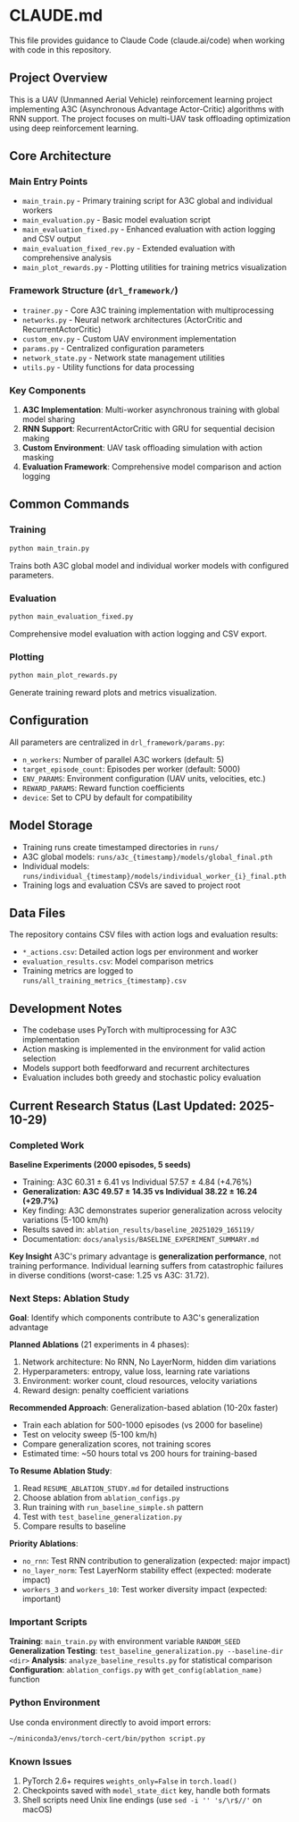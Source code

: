 # CLAUDE.md

This file provides guidance to Claude Code (claude.ai/code) when working with code in this repository.

## Project Overview

This is a UAV (Unmanned Aerial Vehicle) reinforcement learning project implementing A3C (Asynchronous Advantage Actor-Critic) algorithms with RNN support. The project focuses on multi-UAV task offloading optimization using deep reinforcement learning.

## Core Architecture

### Main Entry Points
- `main_train.py` - Primary training script for A3C global and individual workers
- `main_evaluation.py` - Basic model evaluation script
- `main_evaluation_fixed.py` - Enhanced evaluation with action logging and CSV output
- `main_evaluation_fixed_rev.py` - Extended evaluation with comprehensive analysis
- `main_plot_rewards.py` - Plotting utilities for training metrics visualization

### Framework Structure (`drl_framework/`)
- `trainer.py` - Core A3C training implementation with multiprocessing
- `networks.py` - Neural network architectures (ActorCritic and RecurrentActorCritic)
- `custom_env.py` - Custom UAV environment implementation
- `params.py` - Centralized configuration parameters
- `network_state.py` - Network state management utilities
- `utils.py` - Utility functions for data processing

### Key Components
1. **A3C Implementation**: Multi-worker asynchronous training with global model sharing
2. **RNN Support**: RecurrentActorCritic with GRU for sequential decision making
3. **Custom Environment**: UAV task offloading simulation with action masking
4. **Evaluation Framework**: Comprehensive model comparison and action logging

## Common Commands

### Training
```bash
python main_train.py
```
Trains both A3C global model and individual worker models with configured parameters.

### Evaluation
```bash
python main_evaluation_fixed.py
```
Comprehensive model evaluation with action logging and CSV export.

### Plotting
```bash
python main_plot_rewards.py
```
Generate training reward plots and metrics visualization.

## Configuration

All parameters are centralized in `drl_framework/params.py`:
- `n_workers`: Number of parallel A3C workers (default: 5)
- `target_episode_count`: Episodes per worker (default: 5000)
- `ENV_PARAMS`: Environment configuration (UAV units, velocities, etc.)
- `REWARD_PARAMS`: Reward function coefficients
- `device`: Set to CPU by default for compatibility

## Model Storage

- Training runs create timestamped directories in `runs/`
- A3C global models: `runs/a3c_{timestamp}/models/global_final.pth`
- Individual models: `runs/individual_{timestamp}/models/individual_worker_{i}_final.pth`
- Training logs and evaluation CSVs are saved to project root

## Data Files

The repository contains CSV files with action logs and evaluation results:
- `*_actions.csv`: Detailed action logs per environment and worker
- `evaluation_results.csv`: Model comparison metrics
- Training metrics are logged to `runs/all_training_metrics_{timestamp}.csv`

## Development Notes

- The codebase uses PyTorch with multiprocessing for A3C implementation
- Action masking is implemented in the environment for valid action selection
- Models support both feedforward and recurrent architectures
- Evaluation includes both greedy and stochastic policy evaluation

## Current Research Status (Last Updated: 2025-10-29)

### Completed Work

**Baseline Experiments (2000 episodes, 5 seeds)**
- Training: A3C 60.31 ± 6.41 vs Individual 57.57 ± 4.84 (+4.76%)
- **Generalization: A3C 49.57 ± 14.35 vs Individual 38.22 ± 16.24 (+29.7%)**
- Key finding: A3C demonstrates superior generalization across velocity variations (5-100 km/h)
- Results saved in: `ablation_results/baseline_20251029_165119/`
- Documentation: `docs/analysis/BASELINE_EXPERIMENT_SUMMARY.md`

**Key Insight**
A3C's primary advantage is **generalization performance**, not training performance. Individual learning suffers from catastrophic failures in diverse conditions (worst-case: 1.25 vs A3C: 31.72).

### Next Steps: Ablation Study

**Goal**: Identify which components contribute to A3C's generalization advantage

**Planned Ablations** (21 experiments in 4 phases):
1. Network architecture: No RNN, No LayerNorm, hidden dim variations
2. Hyperparameters: entropy, value loss, learning rate variations
3. Environment: worker count, cloud resources, velocity variations
4. Reward design: penalty coefficient variations

**Recommended Approach**: Generalization-based ablation (10-20x faster)
- Train each ablation for 500-1000 episodes (vs 2000 for baseline)
- Test on velocity sweep (5-100 km/h)
- Compare generalization scores, not training scores
- Estimated time: ~50 hours total vs 200 hours for training-based

**To Resume Ablation Study**:
1. Read `RESUME_ABLATION_STUDY.md` for detailed instructions
2. Choose ablation from `ablation_configs.py`
3. Run training with `run_baseline_simple.sh` pattern
4. Test with `test_baseline_generalization.py`
5. Compare results to baseline

**Priority Ablations**:
- `no_rnn`: Test RNN contribution to generalization (expected: major impact)
- `no_layer_norm`: Test LayerNorm stability effect (expected: moderate impact)
- `workers_3` and `workers_10`: Test worker diversity impact (expected: important)

### Important Scripts

**Training**: `main_train.py` with environment variable `RANDOM_SEED`
**Generalization Testing**: `test_baseline_generalization.py --baseline-dir <dir>`
**Analysis**: `analyze_baseline_results.py` for statistical comparison
**Configuration**: `ablation_configs.py` with `get_config(ablation_name)` function

### Python Environment

Use conda environment directly to avoid import errors:
```bash
~/miniconda3/envs/torch-cert/bin/python script.py
```

### Known Issues

1. PyTorch 2.6+ requires `weights_only=False` in `torch.load()`
2. Checkpoints saved with `model_state_dict` key, handle both formats
3. Shell scripts need Unix line endings (use `sed -i '' 's/\r$//'` on macOS)